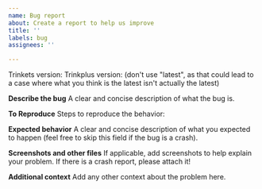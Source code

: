 ```yaml
---
name: Bug report
about: Create a report to help us improve
title: ''
labels: bug
assignees: ''

---
```


Trinkets version:
Trinkplus version:
(don't use "latest", as that could lead to a case where what you think is the latest isn't actually the latest)

**Describe the bug**
A clear and concise description of what the bug is.

**To Reproduce**
Steps to reproduce the behavior:

**Expected behavior**
A clear and concise description of what you expected to happen (feel free to skip this field if the bug is a crash).

**Screenshots and other files**
If applicable, add screenshots to help explain your problem. If there is a crash report, please attach it!

**Additional context**
Add any other context about the problem here.
